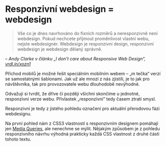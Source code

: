 # Responzivní webdesign = webdesign

> Vše co je dnes navrhováno do fixních rozměrů a neresponzivně není webdesign. Pokud nechcete přijmout proměnlivost vlastní webu, nejste webdesignér. Webdesign je responzivní design, responzivní webdesign je webdesign dělaný správně.

– <cite>Andy Clarke v článku „I don’t care about Responsive Web Design“, [vrdl.in/xozn1](https://stuffandnonsense.co.uk/blog/about/i_dont_care_about_responsive_web_design)</cite>

Příchod mobilů je možné řešit speciálním mobilním webem – „m tečka“ verzí se samostatnými šablonami. Jak už ale mnozí z nás zjistili, je to jak pro návštěvníka, tak pro provozovatele webu dlouhodobě nevýhodné.

Odvažuji si tvrdit, že dříve či později všichni skončíme u jednotné, responzivní verze webu. Přívlastek „responzivní“ tedy časem ztratí smysl.

Responzivní je tedy z jistého pohledu označení pro aktuální přerodovou fázi webdesignu.

Na první pohled nám z CSS3 vlastností s responzivním designem pomáhají jen [Media Queries](css3-media-queries.md), ale nenechme se mýlit. Nějakým způsobem je z pohledu responzivního návrhu výhodná prakticky každá CSS vlastnost z druhé části tohoto textu.
